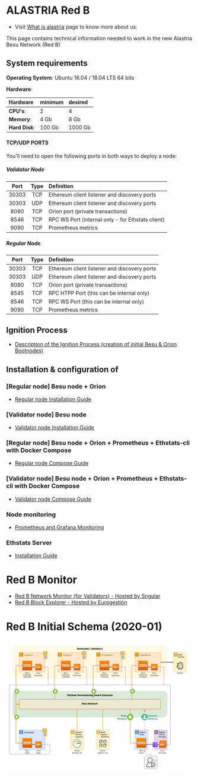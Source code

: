# ALASTRIA Red B #

* Visit [What is alastria](https://alastria.io/en/) page to know more about us.

This page contains technical information needed to work in the new Alastria Besu Network (Red B)

## System requirements

**Operating System**: Ubuntu 16.04 / 18.04 LTS 64 bits

**Hardware**:

| Hardware | minimum | desired |
|:------- |:-------- |:---------|
| **CPU's**: | 2 |  4 |
| **Memory**: | 4 Gb |  8 Gb |
| **Hard Disk**: | 100 Gb |  1000 Gb |


#### TCP/UDP PORTS

You'll need to open the following ports in both ways to deploy a node:

##### Validator Node 

| Port | Type | Definition |
|:------:|:-----:|:---------- |
|30303| TCP | Ethereum client listener and discovery ports |
|30303| UDP | Ethereum client listener and discovery ports |
|8080| TCP | Orion port (private transactions)|
|8546| TCP | RPC WS Port (internal only - for Ethstats client) |
|9090| TCP | Prometheus metrics |

##### Regular Node 

| Port | Type | Definition |
|:------:|:-----:|:---------- |
|30303| TCP | Ethereum client listener and discovery ports |
|30303| UDP | Ethereum client listener and discovery ports |
|8080| TCP | Orion port (private transactions)|
|8545| TCP | RPC HTPP Port (this can be internal only) |
|8546| TCP | RPC WS Port (this can be internal only) |
|9090| TCP | Prometheus metrics |


## Ignition Process

* [Description of the Ignition Process (creation of initial Besu & Orion Bootnodes)](docs/ignition-bootnodes.md)


## Installation & configuration of 

### [Regular node] Besu node + Orion

* [Regular node Installation Guide](docs/regular-node-installation-guide.md)


### [Validator node] Besu node

* [Validator node Installation Guide](docs/validator-node-installation-guide.md)

### [Regular node] Besu node + Orion + Prometheus + Ethstats-cli with Docker Compose

* [Regular node Compose Guide](docs/regular-node-compose.md)

### [Validator node] Besu node + Orion + Prometheus + Ethstats-cli with Docker Compose

* [Validator node Compose Guide](docs/validator-node-compose.md)

### Node monitoring

* [Prometheus and Grafana Monitoring](docs/prometheus-grafana.md)

### Ethstats Server

* [Installation Guide](docs/ethstats-installation.md)

# Red B Monitor

* [Red B Network Monitor (for Validators) - Hosted by Sngular](http://52.48.45.179)
* [Red B Block Explorer - Hosted by Eurogestión](http://5.153.57.78)

# Red B Initial Schema (2020-01)

![Red B Initial Schema](./docs/AlastriaRedB.png)

